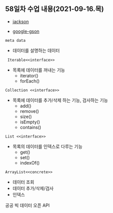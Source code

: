 ## 58일차 수업 내용(2021-09-16.목)

- [jackson](https://github.com/FasterXML/jackson)

- [google-gson](https://github.com/google/gson)

` meta data ` 

- 데이터를 설명하는 데이터

` Iterable<<interface>>` 

- 목록에 데이터를 꺼내는 기능
  - iterator()
  - forEach()

` Collection <<interface>> `

- 목록에 데이터를 추가/삭제 하는 기능, 검사하는 기능
  - add()
  - remove()
  - size()
  - isEmpty()
  - contains()

` List <<interface>> `

- 목록의 데이터를 인덱스로 다루는 기능
  - get()
  - set()
  - indexOf()

` ArrayList<<concrete>> `

- 데이터 조회 
- 데이터 추가/삭제/검사
- 인덱스



공공 빅 데이터 오픈 API
